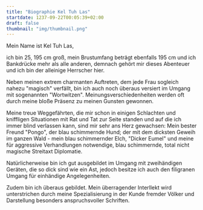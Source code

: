 ```yaml
---
title: "Biographie Kel Tuh Las"
startdate: 1237-09-22T00:05:39+02:00
draft: false
thumbnail: "img/thumbnail.png"
---
```


Mein Name ist Kel Tuh Las,

ich bin 25, 195 cm groß, mein Brustumfang beträgt ebenfalls 195 cm und ich Bankdrücke mehr als alle anderen, demnach gehört mir dieses Abenteuer und ich bin der alleinige Herrscher hier.

Neben meinen extrem charmanten Auftreten, dem jede Frau sogleich nahezu "magisch" verfällt, bin ich auch noch überaus versiert im Umgang mit sogenannten "Wortwitzen". Meinungsverschiedenheiten werden oft durch meine bloße Präsenz zu meinen Gunsten gewonnen.

Meine treue Weggefährten, die mir schon in einigen Schlachten und kniffligen Situationen mit Rat und Tat zur Seite standen und auf die ich immer blind verlassen kann, sind mir sehr ans Herz gewachsen: Mein bester Freund "Pongo", der blau schimmernde Hund; der mit dem dicksten Geweih im ganzen Wald - mein blau schimmernder Elch, "Dicker Eumel" und meine für aggressive Verhandlungen notwendige, blau schimmernde, total nicht magische Streitaxt Diplomatie.

Natürlicherweise bin ich gut ausgebildet im Umgang mit zweihändigen Geräten, die so dick sind wie ein Ast, jedoch besitze ich auch den filigranen Umgang für einhändige Angelegenheiten.

Zudem bin ich überaus gebildet. Mein überragender Interllekt wird unterstrichen durch meine Spezialisierung in der Kunde fremder Völker und Darstellung besonders anspruchsvoller Schriften.
